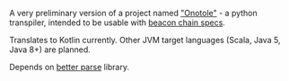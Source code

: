 A very preliminary version of a project named ["Onotole"](https://en.wikipedia.org/wiki/Anatoly_Wasserman) - a python transpiler, intended to be usable with [beacon chain specs](https://github.com/ethereum/eth2.0-specs/).

Translates to Kotlin currently. Other JVM target languages (Scala, Java 5, Java 8+) are planned.

Depends on [better parse](https://github.com/h0tk3y/better-parse) library.